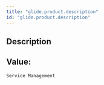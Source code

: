 ```yaml
---
title: "glide.product.description"
id: "glide.product.description"
---
```

## Description



## Value: 
```
Service Management
```